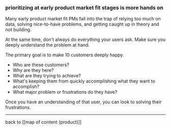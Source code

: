 ### prioritizing at early product market fit stages is more hands on

Many early product market fit PMs fall into the trap of relying too much on data, solving nice-to-have problems, and getting caught up in theory and not building. 

At the same time, don't always do everything your users ask. Make sure you deeply understand the problem at hand.

The primary goal is to make 10 customers deeply happy.

- Who are these customers? 
- Why are they here? 
- What are they trying to achieve?
- What's keeping them from quickly accomplishing what they want to accomplish?
- What major problem or frustrations do they have?

Once you have an understanding of that user, you can look to solving their frustrations.

---

back to [[map of content (product)]]